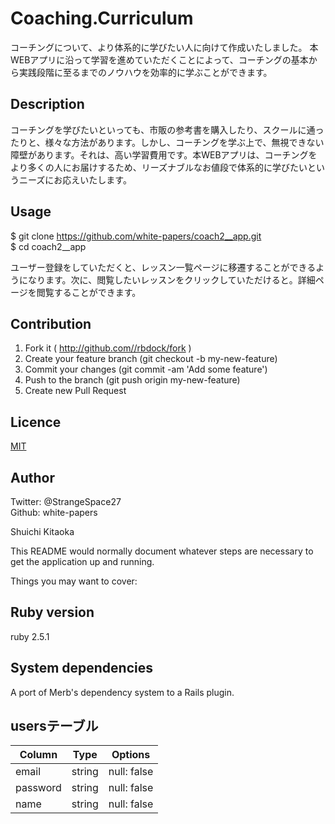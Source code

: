 # Coaching.Curriculum

コーチングについて、より体系的に学びたい人に向けて作成いたしました。
本WEBアプリに沿って学習を進めていただくことによって、コーチングの基本から実践段階に至るまでのノウハウを効率的に学ぶことができます。

## Description
コーチングを学びたいといっても、市販の参考書を購入したり、スクールに通ったりと、様々な方法があります。しかし、コーチングを学ぶ上で、無視できない障壁があります。それは、高い学習費用です。本WEBアプリは、コーチングをより多くの人にお届けするため、リーズナブルなお値段で体系的に学びたいというニーズにお応えいたします。

## Usage
$ git clone https://github.com/white-papers/coach2__app.git  
$ cd coach2__app

ユーザー登録をしていただくと、レッスン一覧ページに移遷することができるようになります。次に、閲覧したいレッスンをクリックしていただけると。詳細ページを閲覧することができます。

## Contribution
1. Fork it ( http://github.com//rbdock/fork )
2. Create your feature branch (git checkout -b my-new-feature)
3. Commit your changes (git commit -am 'Add some feature')
4. Push to the branch (git push origin my-new-feature)
5. Create new Pull Request

## Licence

[MIT](https://github.com/tcnksm/tool/blob/master/LICENCE)

## Author
Twitter: @StrangeSpace27  
Github: white-papers

Shuichi Kitaoka

This README would normally document whatever steps are necessary to get the
application up and running.

Things you may want to cover:

## Ruby version
ruby 2.5.1

## System dependencies
A port of Merb's dependency system to a Rails plugin.

## usersテーブル
|Column|Type|Options|
|------|----|-------|
|email|string|null: false|
|password|string|null: false|
|name|string|null: false|
